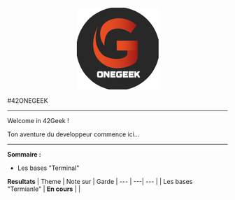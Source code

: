 <p align="center">
<img src="logo_onegeek.png" alt="Logo OneGeek" />
</p>

#42ONEGEEK

---

Welcome in 42Geek !

Ton aventure du developpeur commence ici...

---

__**Sommaire :**__
* Les bases "Terminal"

__**Resultats**__
| Theme | Note sur | Garde |
--- | ---| --- |
| Les bases "Termianle" | **En cours** | |
